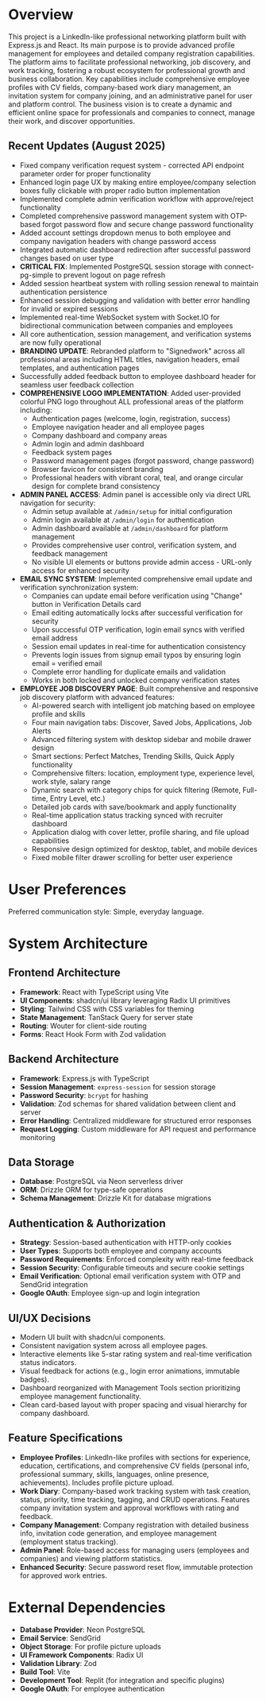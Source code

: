 # Overview

This project is a LinkedIn-like professional networking platform built with Express.js and React. Its main purpose is to provide advanced profile management for employees and detailed company registration capabilities. The platform aims to facilitate professional networking, job discovery, and work tracking, fostering a robust ecosystem for professional growth and business collaboration. Key capabilities include comprehensive employee profiles with CV fields, company-based work diary management, an invitation system for company joining, and an administrative panel for user and platform control. The business vision is to create a dynamic and efficient online space for professionals and companies to connect, manage their work, and discover opportunities.

## Recent Updates (August 2025)
- Fixed company verification request system - corrected API endpoint parameter order for proper functionality
- Enhanced login page UX by making entire employee/company selection boxes fully clickable with proper radio button implementation
- Implemented complete admin verification workflow with approve/reject functionality
- Completed comprehensive password management system with OTP-based forgot password flow and secure change password functionality
- Added account settings dropdown menus to both employee and company navigation headers with change password access
- Integrated automatic dashboard redirection after successful password changes based on user type
- **CRITICAL FIX**: Implemented PostgreSQL session storage with connect-pg-simple to prevent logout on page refresh
- Added session heartbeat system with rolling session renewal to maintain authentication persistence
- Enhanced session debugging and validation with better error handling for invalid or expired sessions
- Implemented real-time WebSocket system with Socket.IO for bidirectional communication between companies and employees
- All core authentication, session management, and verification systems are now fully operational
- **BRANDING UPDATE**: Rebranded platform to "Signedwork" across all professional areas including HTML titles, navigation headers, email templates, and authentication pages
- Successfully added feedback button to employee dashboard header for seamless user feedback collection
- **COMPREHENSIVE LOGO IMPLEMENTATION**: Added user-provided colorful PNG logo throughout ALL professional areas of the platform including:
  * Authentication pages (welcome, login, registration, success)
  * Employee navigation header and all employee pages  
  * Company dashboard and company areas
  * Admin login and admin dashboard
  * Feedback system pages
  * Password management pages (forgot password, change password)
  * Browser favicon for consistent branding
  * Professional headers with vibrant coral, teal, and orange circular design for complete brand consistency
- **ADMIN PANEL ACCESS**: Admin panel is accessible only via direct URL navigation for security:
  * Admin setup available at `/admin/setup` for initial configuration
  * Admin login available at `/admin/login` for authentication
  * Admin dashboard available at `/admin/dashboard` for platform management
  * Provides comprehensive user control, verification system, and feedback management
  * No visible UI elements or buttons provide admin access - URL-only access for enhanced security
- **EMAIL SYNC SYSTEM**: Implemented comprehensive email update and verification synchronization system:
  * Companies can update email before verification using "Change" button in Verification Details card
  * Email editing automatically locks after successful verification for security
  * Upon successful OTP verification, login email syncs with verified email address
  * Session email updates in real-time for authentication consistency
  * Prevents login issues from signup email typos by ensuring login email = verified email
  * Complete error handling for duplicate emails and validation
  * Works in both locked and unlocked company verification states
- **EMPLOYEE JOB DISCOVERY PAGE**: Built comprehensive and responsive job discovery platform with advanced features:
  * AI-powered search with intelligent job matching based on employee profile and skills
  * Four main navigation tabs: Discover, Saved Jobs, Applications, Job Alerts
  * Advanced filtering system with desktop sidebar and mobile drawer design
  * Smart sections: Perfect Matches, Trending Skills, Quick Apply functionality
  * Comprehensive filters: location, employment type, experience level, work style, salary range
  * Dynamic search with category chips for quick filtering (Remote, Full-time, Entry Level, etc.)
  * Detailed job cards with save/bookmark and apply functionality
  * Real-time application status tracking synced with recruiter dashboard
  * Application dialog with cover letter, profile sharing, and file upload capabilities
  * Responsive design optimized for desktop, tablet, and mobile devices
  * Fixed mobile filter drawer scrolling for better user experience

# User Preferences

Preferred communication style: Simple, everyday language.

# System Architecture

## Frontend Architecture
- **Framework**: React with TypeScript using Vite
- **UI Components**: shadcn/ui library leveraging Radix UI primitives
- **Styling**: Tailwind CSS with CSS variables for theming
- **State Management**: TanStack Query for server state
- **Routing**: Wouter for client-side routing
- **Forms**: React Hook Form with Zod validation

## Backend Architecture
- **Framework**: Express.js with TypeScript
- **Session Management**: `express-session` for session storage
- **Password Security**: `bcrypt` for hashing
- **Validation**: Zod schemas for shared validation between client and server
- **Error Handling**: Centralized middleware for structured error responses
- **Request Logging**: Custom middleware for API request and performance monitoring

## Data Storage
- **Database**: PostgreSQL via Neon serverless driver
- **ORM**: Drizzle ORM for type-safe operations
- **Schema Management**: Drizzle Kit for database migrations

## Authentication & Authorization
- **Strategy**: Session-based authentication with HTTP-only cookies
- **User Types**: Supports both employee and company accounts
- **Password Requirements**: Enforced complexity with real-time feedback
- **Session Security**: Configurable timeouts and secure cookie settings
- **Email Verification**: Optional email verification system with OTP and SendGrid integration
- **Google OAuth**: Employee sign-up and login integration

## UI/UX Decisions
- Modern UI built with shadcn/ui components.
- Consistent navigation system across all employee pages.
- Interactive elements like 5-star rating system and real-time verification status indicators.
- Visual feedback for actions (e.g., login error animations, immutable badges).
- Dashboard reorganized with Management Tools section prioritizing employee management functionality.
- Clean card-based layout with proper spacing and visual hierarchy for company dashboard.

## Feature Specifications
- **Employee Profiles**: LinkedIn-like profiles with sections for experience, education, certifications, and comprehensive CV fields (personal info, professional summary, skills, languages, online presence, achievements). Includes profile picture upload.
- **Work Diary**: Company-based work tracking system with task creation, status, priority, time tracking, tagging, and CRUD operations. Features company invitation system and approval workflows with rating and feedback.
- **Company Management**: Company registration with detailed business info, invitation code generation, and employee management (employment status tracking).
- **Admin Panel**: Role-based access for managing users (employees and companies) and viewing platform statistics.
- **Enhanced Security**: Secure password reset flow, immutable protection for approved work entries.

# External Dependencies

- **Database Provider**: Neon PostgreSQL
- **Email Service**: SendGrid
- **Object Storage**: For profile picture uploads
- **UI Framework Components**: Radix UI
- **Validation Library**: Zod
- **Build Tool**: Vite
- **Development Tool**: Replit (for integration and specific plugins)
- **Google OAuth**: For employee authentication